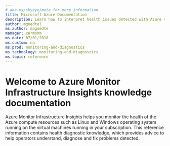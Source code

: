 ```yaml
---
# aka.ms/skyeye/meta for more information
title: Microsoft Azure Documentation
description: Learn how to interpret health issues detected with Azure virtual machines using Azure Monitor Infrastructure Insights.  
author: mgoedtel
ms.author: magoedte
manager: carmonm
ms.date: 07/01/2018
ms.custom: na
ms.prod: monitoring-and-diagnostics
ms.technology: monitoring-and-diagnostics
ms.topic: reference
---
```


# Welcome to Azure Monitor Infrastructure Insights knowledge documentation

Azure Monitor Infrastructure Insights helps you monitor the health of the Azure compute resources such as Linux and Windows operating system running on the virtual machines running in your subscription.  This reference information contains health diagnostic knowledge, which provides advice to help operators understand, diagnose and fix problems detected. 
